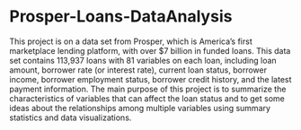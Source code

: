 # Prosper-Loans-DataAnalysis
This project is on a data set from Prosper, which is America’s first marketplace lending platform, with over $7 billion in funded loans. This data set contains 113,937 loans with 81 variables on each loan, including loan amount, borrower rate (or interest rate), current loan status, borrower income, borrower employment status, borrower credit history, and the latest payment information.  The main purpose of this project is to summarize the characteristics of variables that can affect the loan status and to get some ideas about the relationships among multiple variables using summary statistics and data visualizations.
